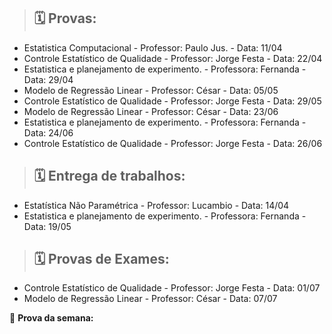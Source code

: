 > ## 🗓️ Provas:
 - Estatistica Computacional - Professor: Paulo Jus. - Data: 11/04
 - Controle Estatístico de Qualidade - Professor: Jorge Festa - Data: 22/04
 - Estatistica e planejamento de experimento. - Professora: Fernanda - Data: 29/04
 - Modelo de Regressão Linear - Professor: César - Data: 05/05
 - Controle Estatístico de Qualidade - Professor: Jorge Festa - Data: 29/05
 - Modelo de Regressão Linear - Professor: César - Data: 23/06
 - Estatistica e planejamento de experimento. - Professora: Fernanda - Data: 24/06
 - Controle Estatístico de Qualidade - Professor: Jorge Festa - Data: 26/06
 
> ## 🗓️ Entrega de trabalhos:
 - Estatística Não Paramétrica - Professor: Lucambio - Data: 14/04
 - Estatistica e planejamento de experimento. - Professora: Fernanda - Data: 19/05

> ## 🗓️ Provas de Exames:
 - Controle Estatístico de Qualidade - Professor: Jorge Festa - Data: 01/07
 - Modelo de Regressão Linear - Professor: César - Data: 07/07


 <!-- PROVA_DA_SEMANA -->
📌 **Prova da semana:** 
<!-- FIM_PROVA_DA_SEMANA -->